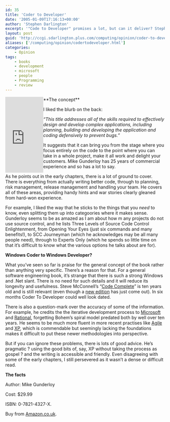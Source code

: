 ```yaml
---
id: 35
title: 'Coder to Developer'
date: '2005-01-09T17:16:13+00:00'
author: 'Stephen Darlington'
excerpt: '"Code to Developer" promises a lot, but can it deliver? Stephen Darlington finds out. '
layout: post
guid: 'http://ccgi.sdarlington.plus.com/computing/opinion/coder-to-developer.html'
aliases: ['/computing/opinion/codertodeveloper.html']
categories:
    - Opinion
tags:
    - books
    - development
    - microsoft
    - people
    - Programming
    - review
---
```


<iframe align="left" frameborder="0" marginheight="0" marginwidth="0" scrolling="no" src="http://rcm.amazon.com/e/cm?t=zx81orguk00&o=1&p=8&l=as1&asins=078214327X&fc1=000000&IS2=1&lt1=_blank&lc1=0000ff&bc1=000000&bg1=ffffff&f=ifr" style="width:120px;height:240px;"></iframe>**The concept**

I liked the blurb on the back:

*“This title addresses all of the skills required to effectively design and develop complex applications, including planning, building and developing the application and coding defensively to prevent bugs.”*

It suggests that it can bring you from the stage where you focus entirely on the code to the point where you can take in a whole project, make it all work and delight your customers. Mike Gunderloy has 25 years of commercial experience and so has a lot to say.

As he points out in the early chapters, there is a lot of ground to cover. There is everything from actually writing better code, through to planning, risk management, release management and handling your team. He covers all of these areas, providing handy hints and war stories clearly gleaned from hard-won experience.

For example, I liked the way that he sticks to the things that you *need* to know, even splitting them up into categoories where it makes sense. Gunderloy seems to be as amazed as I am about how m any projects do not use source control, and he lists Three Levels of Source Code Control Enlightenment, from Opening Your Eyes (just six commands and many benefits!), to SCC Journeyman (which he acknowledges may be all many people need), through to Experts Only (which he spends so little time on that it’s difficult to know what the various options he talks about are for).

**Windows Coder to Windows Developer?**

What you’ve seen so far is praise for the general concept of the book rather than anything very specific. There’s a reason for that. For a general software engineering book, it’s strange that there is such a strong Windows and .Net slant. There is no need for such details and it will reduce its longevity and usefulness. Steve McConnell’s “[Code Complete](http://www.amazon.com/exec/obidos/ASIN/0735619670/zx81orguk00)” is ten years old and is still relevant (even though a [new edition](http://www.cc2e.com/) has just come out). In six months Coder To Developer could well look dated.

There is also a question-mark over the accuracy of some of the information. For example, he credits the the iterative development process to [Microsoft](http://www.microsoft.com/) and [Rational](http://www-306.ibm.com/software/rational/), forgetting Bohem’s spiral model predated both by well over ten years. He seems to be much more fluent in more recent practises like [Agile](http://agilemanifesto.org/) and [XP](extremeprogramming.html), which is commendable but seemingly lacking the foundations makes it difficult to put these newer methodologies into perspective.

But if you can ignore these problems, there is lots of good advice. He’s pragmatic ? using the good bits of, say, XP without taking the process as gospel ? and the writing is accessible and friendly. Even disagreeing with some of the early chapters, I still persevered as it wasn’t a dense or difficult read.

**The facts**

Author: Mike Gunderloy

Cost: $29.99

ISBN: 0-7821-4327-X.

Buy from [Amazon.co.uk](http://www.amazon.co.uk/exec/obidos/ASIN/078214327X/zx81orguk).